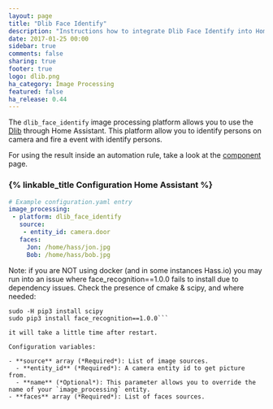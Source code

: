 ```yaml
---
layout: page
title: "Dlib Face Identify"
description: "Instructions how to integrate Dlib Face Identify into Home Assistant."
date: 2017-01-25 00:00
sidebar: true
comments: false
sharing: true
footer: true
logo: dlib.png
ha_category: Image Processing
featured: false
ha_release: 0.44
---
```


The `dlib_face_identify` image processing platform allows you to use the [Dlib](http://www.dlib.net/) through Home Assistant. This platform allow you to identify persons on camera and fire a event with identify persons.

For using the result inside an automation rule, take a look at the [component](/components/image_processing/) page.

### {% linkable_title Configuration Home Assistant %}

```yaml
# Example configuration.yaml entry
image_processing:
 - platform: dlib_face_identify
   source:
    - entity_id: camera.door
   faces:
     Jon: /home/hass/jon.jpg
     Bob: /home/hass/bob.jpg
```
Note: if you are NOT using docker (and in some instances Hass.io)
you may run into an issue where face_recognition==1.0.0 fails to install due to dependency issues. Check the presence of cmake & scipy, and where needed:
```sudo apt-get install cmake
sudo -H pip3 install scipy
sudo pip3 install face_recognition==1.0.0```

it will take a little time after restart.

Configuration variables:

- **source** array (*Required*): List of image sources.
  - **entity_id** (*Required*): A camera entity id to get picture from.
  - **name** (*Optional*): This parameter allows you to override the name of your `image_processing` entity.
- **faces** array (*Required*): List of faces sources.
